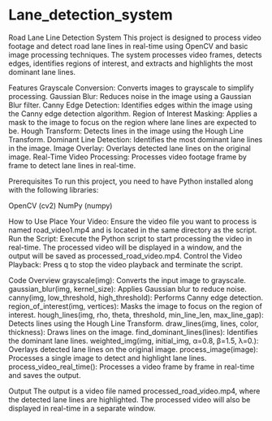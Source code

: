 # Lane_detection_system
 
Road Lane Line Detection System
This project is designed to process video footage and detect road lane lines in real-time using OpenCV and basic image processing techniques. The system processes video frames, detects edges, identifies regions of interest, and extracts and highlights the most dominant lane lines.

Features
Grayscale Conversion: Converts images to grayscale to simplify processing.
Gaussian Blur: Reduces noise in the image using a Gaussian Blur filter.
Canny Edge Detection: Identifies edges within the image using the Canny edge detection algorithm.
Region of Interest Masking: Applies a mask to the image to focus on the region where lane lines are expected to be.
Hough Transform: Detects lines in the image using the Hough Line Transform.
Dominant Line Detection: Identifies the most dominant lane lines in the image.
Image Overlay: Overlays detected lane lines on the original image.
Real-Time Video Processing: Processes video footage frame by frame to detect lane lines in real-time.

Prerequisites
To run this project, you need to have Python installed along with the following libraries:

OpenCV (cv2)
NumPy (numpy)

How to Use
Place Your Video: Ensure the video file you want to process is named road_video1.mp4 and is located in the same directory as the script.
Run the Script: Execute the Python script to start processing the video in real-time. The processed video will be displayed in a window, and the output will be saved as processed_road_video.mp4.
Control the Video Playback: Press q to stop the video playback and terminate the script.

Code Overview
grayscale(img): Converts the input image to grayscale.
gaussian_blur(img, kernel_size): Applies Gaussian blur to reduce noise.
canny(img, low_threshold, high_threshold): Performs Canny edge detection.
region_of_interest(img, vertices): Masks the image to focus on the region of interest.
hough_lines(img, rho, theta, threshold, min_line_len, max_line_gap): Detects lines using the Hough Line Transform.
draw_lines(img, lines, color, thickness): Draws lines on the image.
find_dominant_lines(lines): Identifies the dominant lane lines.
weighted_img(img, initial_img, α=0.8, β=1.5, λ=0.): Overlays detected lane lines on the original image.
process_image(image): Processes a single image to detect and highlight lane lines.
process_video_real_time(): Processes a video frame by frame in real-time and saves the output.

Output
The output is a video file named processed_road_video.mp4, where the detected lane lines are highlighted.
The processed video will also be displayed in real-time in a separate window.
